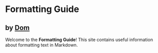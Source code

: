 # Formatting Guide

## by [Dom](https://github.com/sleepiie)

Welcome to the **Formatting Guide**! This site contains useful information about formatting text in Markdown.
